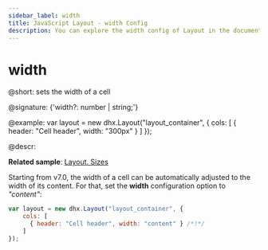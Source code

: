 ```yaml
---
sidebar_label: width
title: JavaScript Layout - width Config 
description: You can explore the width config of Layout in the documentation of the DHTMLX JavaScript UI library. Browse developer guides and API reference, try out code examples and live demos, and download a free 30-day evaluation version of DHTMLX Suite 7.
---
```


# width

@short: sets the width of a cell

@signature: {'width?: number | string;'}

@example:
var layout = new dhx.Layout("layout_container", {
    cols: [
      { header: "Cell header", width: "300px" }
    ]
});

@descr:

**Related sample**: [Layout. Sizes](https://snippet.dhtmlx.com/miej9gb9)

Starting from v7.0, the width of a cell can be automatically adjusted to the width of its content. For that, set the **width** configuration option to *"content"*:

~~~js
var layout = new dhx.Layout("layout_container", {
    cols: [
      { header: "Cell header", width: "content" } /*!*/
    ]
});
~~~

[comment]: # (@related: layout/init.md#initialize-layout layout/cell_configuration.md#cell-size)

[comment]: # (@relatedapi: layout/api/layout_minwidth_config.md layout/api/layout_maxwidth_config.md)
